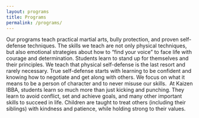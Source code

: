 ```yaml
---
layout: programs
title: Programs
permalink: /programs/
---
```



Our programs teach practical martial arts, bully protection, and proven self-defense techniques. The skills we teach are not only physical techniques, but also emotional strategies about how to “find your voice” to face life with courage and determination. Students learn to stand up for themselves and their principles. We teach that physical self-defense is the last resort and rarely necessary. True self-defense starts with learning to be confident and knowing how to negotiate and get along with others. We focus on what it means to be a person of character and to never misuse our skills.&nbsp; At Kaizen IBBA, students learn so much more than just kicking and punching. They learn to avoid conflict, set and achieve goals, and many other important skills to succeed in life. Children are taught to treat others (including their siblings) with kindness and patience, while holding strong to their values.